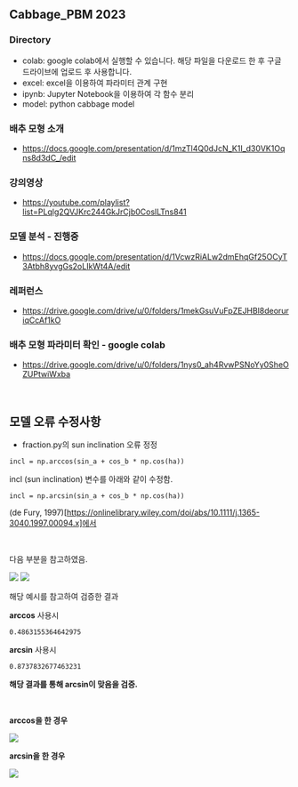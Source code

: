 ## Cabbage_PBM 2023

### Directory
* colab: google colab에서 실행할 수 있습니다. 해당 파일을 다운로드 한 후 구글 드라이브에 업로드 후 사용합니다.
* excel: excel을 이용하여 파라미터 관계 구현
* ipynb: Jupyter Notebook을 이용하여 각 함수 분리
* model: python cabbage model

### 배추 모형 소개
* https://docs.google.com/presentation/d/1mzTl4Q0dJcN_K1I_d30VK1Oqns8d3dC_/edit


### 강의영상
* https://youtube.com/playlist?list=PLqlg2QVJKrc244GkJrCjb0CoslLTns841


### 모델 분석 - 진행중
* https://docs.google.com/presentation/d/1VcwzRiALw2dmEhqGf25OCyT3Atbh8yvgGs2oLIkWt4A/edit


### 레퍼런스
* https://drive.google.com/drive/u/0/folders/1mekGsuVuFpZEJHBl8deoruriqCcAf1kO


### 배추 모형 파라미터 확인 - google colab
* https://drive.google.com/drive/u/0/folders/1nys0_ah4RvwPSNoYy0SheOZUPtwiWxba


<br>



## 모델 오류 수정사항
* fraction.py의 sun inclination 오류 정정


```
incl = np.arccos(sin_a + cos_b * np.cos(ha))
```

incl (sun inclination) 변수를 아래와 같이 수정함. 


```
incl = np.arcsin(sin_a + cos_b * np.cos(ha))
```


(de Fury, 1997)[https://onlinelibrary.wiley.com/doi/abs/10.1111/j.1365-3040.1997.00094.x]에서 


<br>


다음 부분을 참고하였음.


<img src='https://user-images.githubusercontent.com/93086581/215049120-247c38fd-6a17-4e0c-a981-b64a841b9796.png'>


<img src='https://user-images.githubusercontent.com/93086581/215054014-36ed868f-1740-44b5-89e4-f93fa7516775.png'>


해당 예시를 참고하여 검증한 결과


**arccos** 사용시 
```
0.4863155364642975
```

**arcsin** 사용시
```
0.8737832677463231
```


**해당 결과를 통해 arcsin이 맞음을 검증.**

<br>


**arccos을 한 경우** 


<img src='https://user-images.githubusercontent.com/93086581/215050529-1d98c1d2-fb43-4a2c-9f5e-cad83b30cc35.png'>


**arcsin을 한 경우**


<img src='https://user-images.githubusercontent.com/93086581/215050700-05b4d99b-8459-4968-bd5d-d6b19ccf8616.png'>
